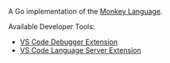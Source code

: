 A Go implementation of the [Monkey Language](https://compilerbook.com/).

Available Developer Tools:
- [VS Code Debugger Extension](https://github.com/moritz-tiesler/monkeylang-debug)
- [VS Code Language Server Extension](https://github.com/moritz-tiesler/monkeylang-lsp)
